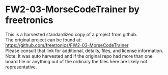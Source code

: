 
# FW2-03-MorseCodeTrainer by freetronics  
This is a harvested standardized copy of a project from github.  
The original project can be found at:  
https://github.com/freetronics/FW2-03-MorseCodeTrainer  
Please consult that link for additional, details, files, and license information.  
Note: It was auto harvested and if the original repo had more than one board file or anything out of the ordinary the files here are likely not representative.  
    